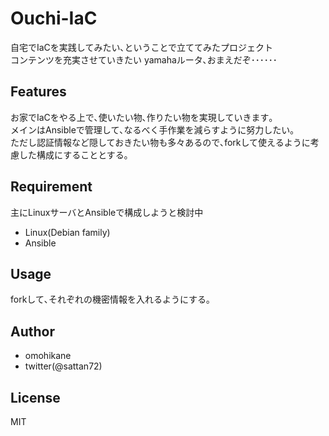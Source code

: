 # Ouchi-IaC

自宅でIaCを実践してみたい､ということで立ててみたプロジェクト  
コンテンツを充実させていきたい yamahaルータ､おまえだぞ･･････  

## Features  

お家でIaCをやる上で､使いたい物､作りたい物を実現していきます｡  
メインはAnsibleで管理して､なるべく手作業を減らすように努力したい｡  
ただし認証情報など隠しておきたい物も多々あるので､forkして使えるように考慮した構成にすることとする｡  

## Requirement  

主にLinuxサーバとAnsibleで構成しようと検討中  

- Linux(Debian family)  
- Ansible  

## Usage  

forkして､それぞれの機密情報を入れるようにする｡  

## Author  

* omohikane  
* twitter(@sattan72)  

## License  

MIT
